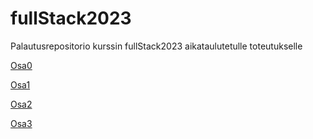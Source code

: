 # fullStack2023

Palautusrepositorio kurssin fullStack2023 aikataulutetulle toteutukselle

[Osa0](https://github.com/mfk99/fullStack2023/tree/main/osa0)

[Osa1](https://github.com/mfk99/fullStack2023/tree/main/osa1)

[Osa2](https://github.com/mfk99/fullStack2023/tree/main/osa2)

[Osa3](https://github.com/mfk99/fullstack2023-part3)
